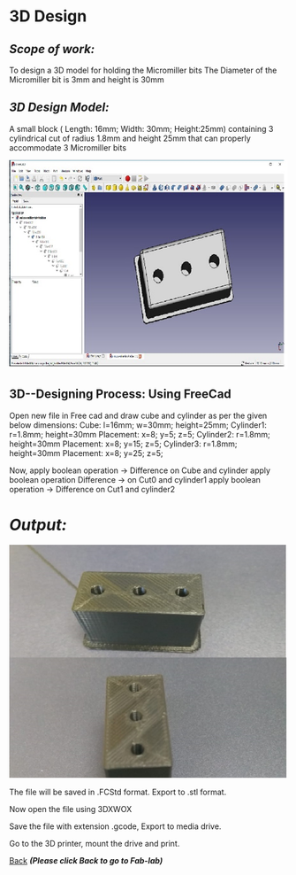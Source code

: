 # 3D  Design
## *Scope of work:* 
To design a 3D model for holding the Micromiller bits
The Diameter of the Micromiller bit is 3mm and height is 30mm

## *3D Design Model:*
A small block ( Length: 16mm; Width: 30mm; Height:25mm) containing 3 cylindrical cut of radius 1.8mm and height 25mm that can properly accommodate 3 Micromiller bits

![bit holder](/images/bit-holder.jpg)
## 3D--Designing Process: Using FreeCad
Open new file in Free cad and draw cube and cylinder as per the given below dimensions:
Cube: l=16mm; w=30mm; height=25mm;
Cylinder1: r=1.8mm; height=30mm
Placement: x=8; y=5; z=5;
Cylinder2: r=1.8mm; height=30mm
Placement: x=8; y=15; z=5;
Cylinder3: r=1.8mm; height=30mm
Placement: x=8; y=25; z=5;

Now, apply boolean operation -> Difference on Cube and cylinder
apply boolean operation Difference -> on Cut0 and cylinder1
apply boolean operation -> Difference on Cut1 and cylinder2

# *Output:* #

![bit holder 3D print](/images/bit-holder-3d.jpg)

The file will be saved in .FCStd format. Export to .stl format.   

Now open the file using 3DXWOX

Save the file with extension .gcode, Export to media drive.

Go to the 3D printer, mount the drive and print.

[Back](/mdfiles/Fab-Lab.md)  ***(Please click  Back to go to Fab-lab)***

